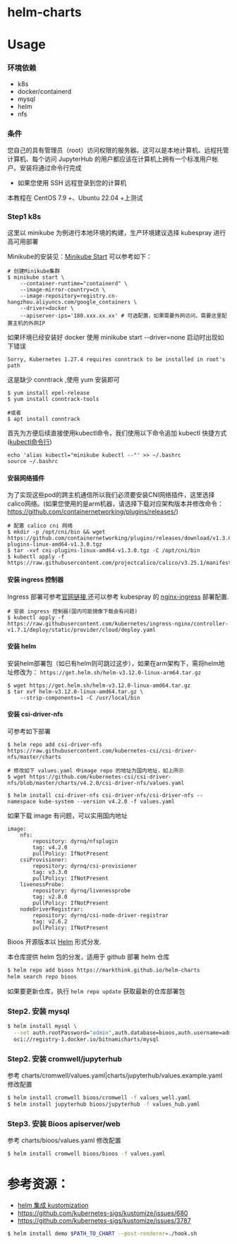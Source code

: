 # helm-charts
# Usage
### 环境依赖

- k8s 
- docker/containerd
- mysql
- helm 
- nfs

### 条件
您自己的具有管理员（root）访问权限的服务器。这可以是本地计算机、远程托管计算机、每个访问 JupyterHub 的用户都应该在计算机上拥有一个标准用户帐户。安装将通过命令行完成 
- 如果您使用 SSH 远程登录到您的计算机

本教程在 CentOS 7.9 +、Ubuntu 22.04 +上测试
### Step1 k8s
这里以 minikube 为例进行本地环境的构建，生产环境建议选择 kubespray 进行高可用部署

Minikube的安装见：[Minikube Start](https://minikube.sigs.k8s.io/docs/start/)
可以参考如下：
```
# 创建Minikube集群
$ minikube start \
    --container-runtime="containerd" \
    --image-mirror-country=cn \
    --image-repository=registry.cn-hangzhou.aliyuncs.com/google_containers \
    --driver=docker \   
    --apiserver-ips='180.xxx.xx.xx' # 可选配置，如果需要外网访问，需要这里配置主机的外网IP
```
如果环境已经安装好 docker 使用 minikube start --driver=none 启动时出现如下错误
```
Sorry, Kubernetes 1.27.4 requires conntrack to be installed in root's path
```
这是缺少 conntrack ,使用 yum 安装即可

```
$ yum install epel-release
$ yum install conntrack-tools

#或者
$ apt install conntrack
```
首先为方便后续直接使用kubectl命令，我们使用以下命令追加 kubectl 快捷方式([kubectl命令行](https://kubernetes.io/zh-cn/docs/reference/kubectl/))
```
echo 'alias kubectl="minikube kubectl --"' >> ~/.bashrc
source ~/.bashrc
```

#### 安装网络插件

为了实现这些pod的跨主机通信所以我们必须要安装CNI网络插件，这里选择calico网络。(如果您使用的是arm机器，请选择下载对应架构版本并修改命令：https://github.com/containernetworking/plugins/releases/)

```
# 配置 calico cni 网络
$ mkdir -p /opt/cni/bin && wget https://github.com/containernetworking/plugins/releases/download/v1.3.0/cni-plugins-linux-amd64-v1.3.0.tgz
$ tar -xvf cni-plugins-linux-amd64-v1.3.0.tgz -C /opt/cni/bin
$ kubectl apply -f https://raw.githubusercontent.com/projectcalico/calico/v3.25.1/manifests/calico.yaml
```
#### 安装 ingress 控制器

Ingress 部署可参考[官网链接](https://kubernetes.github.io/ingress-nginx/deploy/),还可以参考 kubespray 的 [nginx-ingress](https://github.com/kubernetes-sigs/kubespray/tree/master/roles/kubernetes-apps/ingress_controller/ingress_nginx) 部署配置.

```
# 安装 ingress 控制器(国内可能镜像下载会有问题)
$ kubectl apply -f https://raw.githubusercontent.com/kubernetes/ingress-nginx/controller-v1.7.1/deploy/static/provider/cloud/deploy.yaml

```
#### 安装 helm
安装helm部署包（如已有helm则可跳过这步），如果在arm架构下，需将helm地址修改为：
`https://get.helm.sh/helm-v3.12.0-linux-arm64.tar.gz`

```
$ wget https://get.helm.sh/helm-v3.12.0-linux-amd64.tar.gz
$ tar xvf helm-v3.12.0-linux-amd64.tar.gz \
    --strip-components=1 -C /usr/local/bin
```
#### 安装 csi-driver-nfs
可参考如下部署

```
$ helm repo add csi-driver-nfs https://raw.githubusercontent.com/kubernetes-csi/csi-driver-nfs/master/charts

# 修改如下 values.yaml 中image repo 的地址为国内地址，如上所示 
$ wget https://github.com/kubernetes-csi/csi-driver-nfs/blob/master/charts/v4.2.0/csi-driver-nfs/values.yaml

$ helm install csi-driver-nfs csi-driver-nfs/csi-driver-nfs --namespace kube-system --version v4.2.0 -f values.yaml

```
如果下载 image 有问题，可以实用国内地址
```
image:
    nfs:
        repository: dyrnq/nfsplugin
        tag: v4.2.0
        pullPolicy: IfNotPresent
    csiProvisioner:
        repository: dyrnq/csi-provisioner
        tag: v3.3.0
        pullPolicy: IfNotPresent
    livenessProbe:
        repository: dyrnq/livenessprobe
        tag: v2.8.0
        pullPolicy: IfNotPresent
    nodeDriverRegistrar:
        repository: dyrnq/csi-node-driver-registrar
        tag: v2.6.2
        pullPolicy: IfNotPresent
```


Bioos 开源版本以 [Helm](https://helm.sh) 形式分发.

本仓库提供 helm 包的分发，适用于 github 部署 helm 仓库

```bash
$ helm repo add bioos https://markthink.github.io/helm-charts
helm search repo bioos
```

如果要更新仓库，执行  `helm repo update` 获取最新的仓库部署包


### Step2. 安装 mysql 

```bash
$ helm install mysql \
  --set auth.rootPassword="admin",auth.database=bioos,auth.username=admin,auth.password=admin,global.storageClass=nfs-csi,primary.persistence.size=50Gi \
  oci://registry-1.docker.io/bitnamicharts/mysql
```

### Step2. 安装 cromwell/jupyterhub

参考 charts/cromwell/values.yaml|charts/jupyterhub/values.example.yaml 修改配置

```bash
$ helm install cromwell bioos/cromwell -f values_well.yaml
$ helm install jupyterhub bioos/jupyterhub -f values_hub.yaml
```

### Step3. 安装 Bioos apiserver/web

参考 charts/bioos/values.yaml 修改配置

```bash
$ helm install cromwell bioos/bioos -f values.yaml
```


# 参考资源：
- [helm 集成 kustomization](https://austindewey.com/2020/07/27/patch-any-helm-chart-template-using-a-kustomize-post-renderer/)
- https://github.com/kubernetes-sigs/kustomize/issues/680
- https://github.com/kubernetes-sigs/kustomize/issues/3787

```bash
$ helm install demo $PATH_TO_CHART --post-renderer=./hook.sh
```

